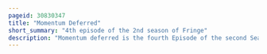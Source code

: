 ```yaml
---
pageid: 30830347
title: "Momentum Deferred"
short_summary: "4th episode of the 2nd season of Fringe"
description: "Momentum deferred is the fourth Episode of the second Season of the american Science Fiction Drama Tv Series Fringe. Zack Stentz and ashley edward Miller wrote the Episode and co-executive Producer Joe Chappelle directed."
---
```

